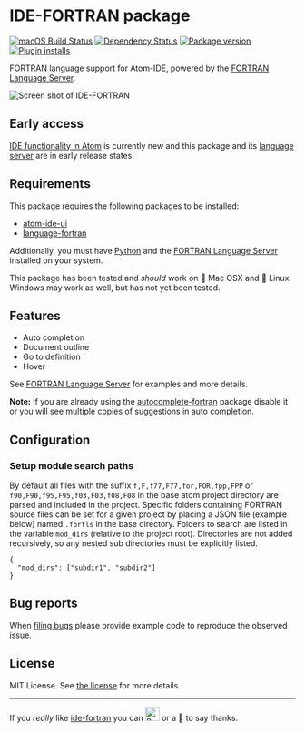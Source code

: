# IDE-FORTRAN package
[![macOS Build Status](https://travis-ci.org/hansec/ide-fortran.svg?branch=master)](https://travis-ci.org/hansec/ide-fortran)
[![Dependency Status](https://david-dm.org/hansec/ide-fortran.svg)](https://david-dm.org/hansec/ide-fortran)
[![Package version](https://img.shields.io/apm/v/ide-fortran.svg)](https://atom.io/packages/ide-fortran)
[![Plugin installs](https://img.shields.io/apm/dm/ide-fortran.svg)](https://atom.io/packages/ide-fortran)

FORTRAN language support for Atom-IDE, powered by the [FORTRAN Language Server](https://github.com/hansec/fortran-language-server).

![Screen shot of IDE-FORTRAN](https://raw.githubusercontent.com/hansec/ide-fortran/master/images/screenshot.png)

## Early access

[IDE functionality in Atom](https://ide.atom.io/) is currently new and this package and
its [language server](https://github.com/hansec/fortran-language-server) are in early release states.

## Requirements
This package requires the following packages to be installed:
 * [atom-ide-ui](https://atom.io/packages/atom-ide-ui)
 * [language-fortran](https://atom.io/packages/language-fortran)

Additionally, you must have [Python](https://www.python.org/) and the
[FORTRAN Language Server](https://github.com/hansec/fortran-language-server) installed
on your system.

This package has been tested and *should* work on :apple: Mac OSX and :penguin: Linux.
Windows may work as well, but has not yet been tested.

## Features

* Auto completion
* Document outline
* Go to definition
* Hover

See [FORTRAN Language Server](https://github.com/hansec/fortran-language-server) for examples and more details.

**Note:** If you are already using the [autocomplete-fortran](https://atom.io/packages/autocomplete-fortran) package
disable it or you will see multiple copies of suggestions in auto completion.

## Configuration

### Setup module search paths
By default all files with the suffix `f,F,f77,F77,for,FOR,fpp,FPP` or `f90,F90,f95,F95,f03,F03,f08,F08` in the
base atom project directory are parsed and included in the project. Specific folders containing FORTRAN
source files can be set for a given project by placing a JSON file (example below) named `.fortls` in the
base directory. Folders to search are listed in the variable `mod_dirs` (relative to the project root).
Directories are not added recursively, so any nested sub directories must be explicitly listed.

    {
      "mod_dirs": ["subdir1", "subdir2"]
    }

## Bug reports
When [filing bugs](https://github.com/atom/ide-fortran/issues/new) please provide example code to reproduce the observed issue.

## License
MIT License. See [the license](LICENSE.md) for more details.

--------

If you *really* like [ide-fortran](https://atom.io/packages/ide-fortran) you can <a href='https://ko-fi.com/A1085MY' target="_blank"><img height='25' style='border:0px;height:25px;' src='https://az743702.vo.msecnd.net/cdn/kofi1.png?v=b' border='0' alt='Buy Me a Coffee at ko-fi.com' /></a> or a :beer: to say thanks.
